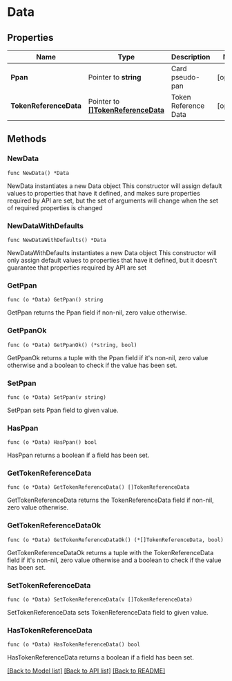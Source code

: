 # Data

## Properties

Name | Type | Description | Notes
------------ | ------------- | ------------- | -------------
**Ppan** | Pointer to **string** | Card pseudo-pan | [optional] 
**TokenReferenceData** | Pointer to [**[]TokenReferenceData**](TokenReferenceData.md) | Token Reference Data | [optional] 

## Methods

### NewData

`func NewData() *Data`

NewData instantiates a new Data object
This constructor will assign default values to properties that have it defined,
and makes sure properties required by API are set, but the set of arguments
will change when the set of required properties is changed

### NewDataWithDefaults

`func NewDataWithDefaults() *Data`

NewDataWithDefaults instantiates a new Data object
This constructor will only assign default values to properties that have it defined,
but it doesn't guarantee that properties required by API are set

### GetPpan

`func (o *Data) GetPpan() string`

GetPpan returns the Ppan field if non-nil, zero value otherwise.

### GetPpanOk

`func (o *Data) GetPpanOk() (*string, bool)`

GetPpanOk returns a tuple with the Ppan field if it's non-nil, zero value otherwise
and a boolean to check if the value has been set.

### SetPpan

`func (o *Data) SetPpan(v string)`

SetPpan sets Ppan field to given value.

### HasPpan

`func (o *Data) HasPpan() bool`

HasPpan returns a boolean if a field has been set.

### GetTokenReferenceData

`func (o *Data) GetTokenReferenceData() []TokenReferenceData`

GetTokenReferenceData returns the TokenReferenceData field if non-nil, zero value otherwise.

### GetTokenReferenceDataOk

`func (o *Data) GetTokenReferenceDataOk() (*[]TokenReferenceData, bool)`

GetTokenReferenceDataOk returns a tuple with the TokenReferenceData field if it's non-nil, zero value otherwise
and a boolean to check if the value has been set.

### SetTokenReferenceData

`func (o *Data) SetTokenReferenceData(v []TokenReferenceData)`

SetTokenReferenceData sets TokenReferenceData field to given value.

### HasTokenReferenceData

`func (o *Data) HasTokenReferenceData() bool`

HasTokenReferenceData returns a boolean if a field has been set.


[[Back to Model list]](../README.md#documentation-for-models) [[Back to API list]](../README.md#documentation-for-api-endpoints) [[Back to README]](../README.md)


